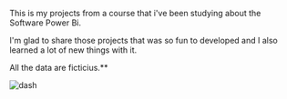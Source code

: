 This is my projects from a course that i've been studying about the Software Power Bi. 

I'm glad to share those projects that was so fun to developed and I also learned a lot of new things with it.

All the data are ficticius.**

![dash](https://github.com/user-attachments/assets/905391cf-54fb-49bb-9fe4-a7512f2bbc3e)
